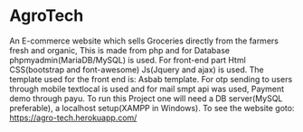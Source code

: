 # AgroTech
An E-commerce website which sells Groceries directly from the farmers fresh and organic, This is made from php and for Database phpmyadmin(MariaDB/MySQL) is used. For front-end part Html CSS(bootstrap and font-awesome) Js(Jquery and ajax) is used. The template used for the front end is: Asbab template. For otp sending to users through mobile textlocal is used and for mail smpt api was used, Payment demo through payu. To run this Project one will need a DB server(MySQL preferable), a localhost setup(XAMPP in Windows).
To see the website goto: https://agro-tech.herokuapp.com/
